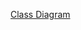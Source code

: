 [Class Diagram](https://drive.google.com/a/iiitd.ac.in/file/d/0B052Dj2SHYkYcVlnODA1Q0RJNk0/view?usp=sharing)